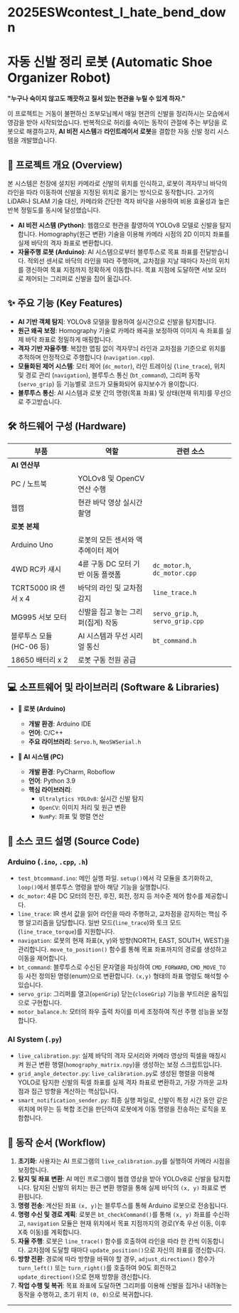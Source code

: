 # 2025ESWcontest_I_hate_bend_down

# 자동 신발 정리 로봇 (Automatic Shoe Organizer Robot)

**"누구나 숙이지 않고도 깨끗하고 질서 있는 현관을 누릴 수 있게 하자."**

이 프로젝트는 거동이 불편하신 조부모님께서 매일 현관의 신발을 정리하시는 모습에서 영감을 받아 시작되었습니다. 반복적으로 허리를 숙이는 동작이 관절에 주는 부담을 로봇으로 해결하고자, **AI 비전 시스템**과 **라인트레이서 로봇**을 결합한 자동 신발 정리 시스템을 개발했습니다.


## 📝 프로젝트 개요 (Overview)

본 시스템은 천장에 설치된 카메라로 신발의 위치를 인식하고, 로봇이 격자무늬 바닥의 라인을 따라 이동하여 신발을 지정된 위치로 옮기는 방식으로 동작합니다. 고가의 LiDAR나 SLAM 기술 대신, 카메라와 간단한 격자 바닥을 사용하여 비용 효율성과 높은 반복 정밀도를 동시에 달성했습니다.

* **AI 비전 시스템 (Python)**: 웹캠으로 현관을 촬영하여 YOLOv8 모델로 신발을 탐지합니다. Homography(원근 변환) 기술을 이용해 카메라 시점의 2D 이미지 좌표를 실제 바닥의 격자 좌표로 변환합니다.
* **자율주행 로봇 (Arduino)**: AI 시스템으로부터 블루투스로 목표 좌표를 전달받습니다. 적외선 센서로 바닥의 라인을 따라 주행하며, 교차점을 지날 때마다 자신의 위치를 갱신하여 목표 지점까지 정확하게 이동합니다. 목표 지점에 도달하면 서보 모터로 제어되는 그리퍼로 신발을 집어 옮깁니다.

## ✨ 주요 기능 (Key Features)

* **AI 기반 객체 탐지**: YOLOv8 모델을 활용하여 실시간으로 신발을 탐지합니다.
* **원근 왜곡 보정**: Homography 기술로 카메라 왜곡을 보정하여 이미지 속 좌표를 실제 바닥 좌표로 정밀하게 매핑합니다.
* **격자 기반 자율주행**: 복잡한 맵핑 없이 격자무늬 라인과 교차점을 기준으로 위치를 추적하며 안정적으로 주행합니다 (`navigation.cpp`).
* **모듈화된 제어 시스템**: 모터 제어 (`dc_motor`), 라인 트레이싱 (`line_trace`), 위치 및 경로 관리 (`navigation`), 블루투스 통신 (`bt_command`), 그리퍼 동작 (`servo_grip`) 등 기능별로 코드가 모듈화되어 유지보수가 용이합니다.
* **블루투스 통신**: AI 시스템과 로봇 간의 명령(목표 좌표) 및 상태(현재 위치)를 무선으로 주고받습니다.

## 🛠️ 하드웨어 구성 (Hardware)

| 부품                      | 역할                                       | 관련 소스                                 |
| ------------------------- | ------------------------------------------ | ----------------------------------------- |
| **AI 연산부** |                                            |                                           |
| PC / 노트북               | YOLOv8 및 OpenCV 연산 수행                 |              |
| 웹캠                      | 현관 바닥 영상 실시간 촬영                 |                |
| **로봇 본체** |                                            |                                           |
| Arduino Uno               | 로봇의 모든 센서와 액추에이터 제어         |                |
| 4WD RC카 섀시             | 4륜 구동 DC 모터 기반 이동 플랫폼          | `dc_motor.h`, `dc_motor.cpp`              |
| TCRT5000 IR 센서 x 4      | 바닥의 라인 및 교차점 감지                 | `line_trace.h`                  |
| MG995 서보 모터           | 신발을 집고 놓는 그리퍼(집게) 작동         | `servo_grip.h`, `servo_grip.cpp`  |
| 블루투스 모듈 (HC-06 등)  | AI 시스템과 무선 시리얼 통신             | `bt_command.h`                            |
| 18650 배터리 x 2          | 로봇 구동 전원 공급                        |                |

## 💻 소프트웨어 및 라이브러리 (Software & Libraries)

* **🤖 로봇 (Arduino)**
    * **개발 환경**: Arduino IDE
    * **언어**: C/C++
    * **주요 라이브러리**: `Servo.h`, `NeoSWSerial.h`

* **🧠 AI 시스템 (PC)**
    * **개발 환경**: PyCharm, Roboflow 
    * **언어**: Python 3.9 
    * **핵심 라이브러리**:
        * `Ultralytics YOLOv8`: 실시간 신발 탐지
        * `OpenCV`: 이미지 처리 및 원근 변환 
        * `NumPy`: 좌표 및 행렬 연산

## 📂 소스 코드 설명 (Source Code)

### Arduino (`.ino`, `.cpp`, `.h`)

* `test_btcommand.ino`: 메인 실행 파일. `setup()`에서 각 모듈을 초기화하고, `loop()`에서 블루투스 명령을 받아 해당 기능을 실행합니다.
* `dc_motor`: 4륜 DC 모터의 전진, 후진, 회전, 정지 등 저수준 제어 함수를 제공합니다.
* `line_trace`: IR 센서 값을 읽어 라인을 따라 주행하고, 교차점을 감지하는 핵심 주행 알고리즘을 담당합니다. 일반 모드(`line_trace`)와 토크 모드(`line_trace_torque`)를 지원합니다.
* `navigation`: 로봇의 현재 좌표(x, y)와 방향(NORTH, EAST, SOUTH, WEST)을 관리합니다. `move_to_position()` 함수를 통해 목표 좌표까지의 경로를 생성하고 이동을 제어합니다.
* `bt_command`: 블루투스로 수신된 문자열을 파싱하여 `CMD_FORWARD`, `CMD_MOVE_TO` 등 사전 정의된 명령(enum)으로 변환합니다. `(x,y)` 형태의 좌표 명령도 해석할 수 있습니다.
* `servo_grip`: 그리퍼를 열고(`openGrip`) 닫는(`closeGrip`) 기능을 부드러운 움직임으로 구현합니다.
* `motor_balance.h`: 모터의 좌우 출력 차이를 미세 조정하여 직선 주행 성능을 보정합니다.

### AI System (`.py`)

* `live_calibration.py`: 실제 바닥의 격자 모서리와 카메라 영상의 픽셀을 매칭시켜 원근 변환 행렬(`homography_matrix.npy`)을 생성하는 보정 스크립트입니다.
* `grid_angle_detector.py`: `live_calibration.py`로 생성된 행렬을 이용해 YOLO로 탐지한 신발의 픽셀 좌표를 실제 격자 좌표로 변환하고, 가장 가까운 교차점과 접근 방향을 계산하는 핵심입니다.
* `smart_notification_sender.py`: 최종 실행 파일로, 신발이 특정 시간 동안 같은 위치에 머무는 등 복합 조건을 판단하여 로봇에게 이동 명령을 전송하는 로직을 포함합니다.

## 🚀 동작 순서 (Workflow)

1.  **초기화**: 사용자는 AI 프로그램의 `live_calibration.py`를 실행하여 카메라 시점을 보정합니다.
2.  **탐지 및 좌표 변환**: AI 메인 프로그램이 웹캠 영상을 받아 YOLOv8로 신발을 탐지합니다. 탐지된 신발의 위치는 원근 변환 행렬을 통해 실제 바닥의 `(x, y)` 좌표로 변환됩니다.
3.  **명령 전송**: 계산된 좌표 `(x, y)`는 블루투스를 통해 Arduino 로봇으로 전송됩니다.
4.  **명령 수신 및 경로 계획**: 로봇은 `bt_checkCommand()`를 통해 `(x, y)` 좌표를 수신하고, `navigation` 모듈은 현재 위치에서 목표 지점까지의 경로(Y축 우선 이동, 이후 X축 이동)를 계획합니다.
5.  **자율 주행**: 로봇은 `line_trace()` 함수를 호출하여 라인을 따라 한 칸씩 이동합니다. 교차점에 도달할 때마다 `update_position()`으로 자신의 좌표를 갱신합니다.
6.  **방향 전환**: 경로에 따라 방향을 바꿔야 할 경우, `adjust_direction()` 함수가 `turn_left()` 또는 `turn_right()`를 호출하여 90도 회전하고 `update_direction()`으로 현재 방향을 갱신합니다.
7.  **작업 수행 및 복귀**: 목표 좌표에 도달하면 그리퍼를 이용해 신발을 집거나 내려놓는 동작을 수행하고, 초기 위치 `(0, 0)`으로 복귀합니다.

---
